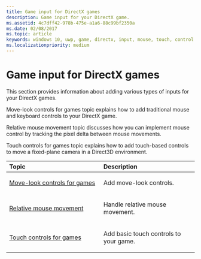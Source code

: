 ```yaml
---
title: Game input for DirectX games
description: Game input for your DirectX game.
ms.assetid: 4c7dff42-978b-475e-a1a6-88c99bf2350a
ms.date: 02/08/2017
ms.topic: article
keywords: windows 10, uwp, game, directx, input, mouse, touch, control
ms.localizationpriority: medium
---
```

# Game input for DirectX games

This section provides information about adding various types of inputs for your DirectX games.

Move-look controls for games topic explains how to add traditional mouse and keyboard controls to your DirectX game.

Relative mouse movement topic discusses how you can implement mouse control by tracking the pixel delta between mouse movements.

Touch controls for games topic explains how to add touch-based controls to move a fixed-plane camera in a Direct3D environment.

<table>
<colgroup>
<col width="50%" />
<col width="50%" />
</colgroup>
<thead>
<tr class="header">
<th align="left">Topic</th>
<th align="left">Description</th>
</tr>
</thead>
<tbody>
<tr class="odd">
<td align="left"><p><a href="tutorial--adding-move-look-controls-to-your-directx-game.md">Move-look controls for games</a></p></td>
<td align="left"><p>Add move-look controls.</p></td>
</tr>
<tr class="even">
<td align="left"><p><a href="relative-mouse-movement.md">Relative mouse movement</a></p></td>
<td align="left"><p>Handle relative mouse movement.</p></td>
</tr>
<tr class="odd">
<td align="left"><p><a href="tutorial--adding-touch-controls-to-your-directx-game.md">Touch controls for games</a></p></td>
<td align="left"><p>Add basic touch controls to your game.</p></td>
</tr>
</tbody>
</table>